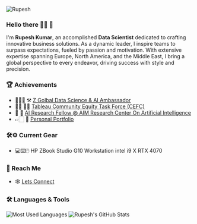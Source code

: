 <p align="left"> <img src="https://komarev.com/ghpvc/?username=Rupesh" alt="Rupesh"/> </p>

### Hello there 👋🏻 🤖

I'm **Rupesh Kumar**, an accomplished **Data Scientist** dedicated to crafting innovative business solutions. As a dynamic leader, I inspire teams to surpass expectations, fueled by passion and motivation. With extensive expertise spanning Europe, North America, and the Middle East, I bring a global perspective to every endeavor, driving success with style and precision.

### 🏆 Achievements 
- 👨🏻‍💻 ⚒️ [Z Golbal Data Science & AI Ambassador](https://www.hp.com/us-en/workstations/industries/data-science/ambassador-rupesh-kumar.html)
- 👏🏻 👏🏿 [Tableau Community Equity Task Force (CEFC)](https://www.tableau.com/blog/meet-tableau-community-equity-task-force)
- 🤖 💫 [AI Research Fellow @ AIM Research Center On Artificial Intelligence](https://aim.em-lyon.com/value-creation/people/)
- 👉🏻 💫 [Personal Portfolio](https://rupesh707.github.io/Portfolio/) 

### 🛠️⚙️ Current Gear
- 💻⌨️🖱️ HP ZBook Studio G10 Workstation intel i9 X RTX 4070

### 💫 Reach Me

- 🕸 [Lets Connect](https://www.linkedin.com/in/rupesh707/)

### 🛠 Languages & Tools

![Most Used Languages](https://github-readme-stats.vercel.app/api/top-langs/?username=Rupesh707&theme=dracula)
![Rupesh's GitHub Stats](https://github-readme-stats.vercel.app/api?username=Rupesh707&hide=prs,issues,contribs?username=Rupesh707&count_private=true?username=Rupesh707&show_icons=true&theme=dracula)

